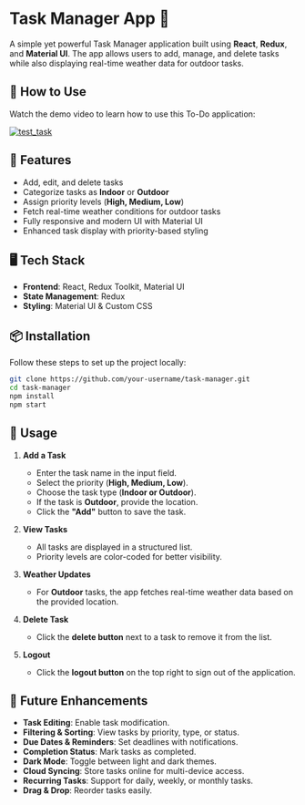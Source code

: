 # Task Manager App 📝  

A simple yet powerful Task Manager application built using **React**, **Redux**, and **Material UI**. The app allows users to add, manage, and delete tasks while also displaying real-time weather data for outdoor tasks.
## 🎥 How to Use  

Watch the demo video to learn how to use this To-Do application:  

[![test_task](https://img.youtube.com/vi/ToX2TrFjvF0/maxresdefault.jpg)](https://www.youtube.com/watch?v=ToX2TrFjvF0)

## 🚀 Features  

- Add, edit, and delete tasks  
- Categorize tasks as **Indoor** or **Outdoor**  
- Assign priority levels (**High, Medium, Low**)  
- Fetch real-time weather conditions for outdoor tasks  
- Fully responsive and modern UI with Material UI  
- Enhanced task display with priority-based styling  

## 🖥️ Tech Stack  

- **Frontend**: React, Redux Toolkit, Material UI  
- **State Management**: Redux  
- **Styling**: Material UI & Custom CSS  

## 📦 Installation  

Follow these steps to set up the project locally:  

```sh
git clone https://github.com/your-username/task-manager.git
cd task-manager
npm install
npm start
```
## 📌 Usage  

1. **Add a Task**  
   - Enter the task name in the input field.  
   - Select the priority (**High, Medium, Low**).  
   - Choose the task type (**Indoor or Outdoor**).  
   - If the task is **Outdoor**, provide the location.  
   - Click the **"Add"** button to save the task.  

2. **View Tasks**  
   - All tasks are displayed in a structured list.  
   - Priority levels are color-coded for better visibility.  

3. **Weather Updates**  
   - For **Outdoor** tasks, the app fetches real-time weather data based on the provided location.  

4. **Delete Task**  
   - Click the **delete button** next to a task to remove it from the list.  

5. **Logout**  
   - Click the **logout button** on the top right to sign out of the application.  

## 🚀 Future Enhancements  

- **Task Editing**: Enable task modification.  
- **Filtering & Sorting**: View tasks by priority, type, or status.  
- **Due Dates & Reminders**: Set deadlines with notifications.  
- **Completion Status**: Mark tasks as completed.  
- **Dark Mode**: Toggle between light and dark themes.  
- **Cloud Syncing**: Store tasks online for multi-device access.  
- **Recurring Tasks**: Support for daily, weekly, or monthly tasks.  
- **Drag & Drop**: Reorder tasks easily.  
